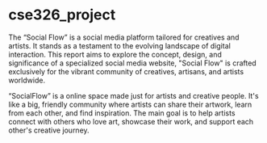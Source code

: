 # cse326_project

The “Social Flow” is a social media platform tailored for creatives and artists. It stands as a testament to the evolving landscape of digital interaction. This report aims to explore the concept, design, and significance of a specialized social media website, "Social Flow" is crafted exclusively for the vibrant community of creatives, artisans, and artists worldwide. 

“SocialFlow” is a online space made just for artists and creative people. It's like a big, friendly community where artists can share their artwork, learn from each other, and find inspiration. The main goal is to help artists connect with others who love art, showcase their work, and support each other's creative journey. 
